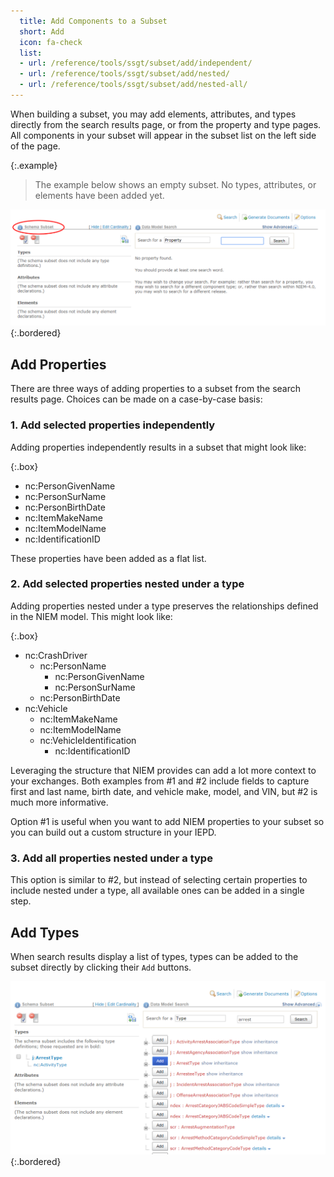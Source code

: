 ```yaml
---
  title: Add Components to a Subset
  short: Add
  icon: fa-check
  list:
  - url: /reference/tools/ssgt/subset/add/independent/
  - url: /reference/tools/ssgt/subset/add/nested/
  - url: /reference/tools/ssgt/subset/add/nested-all/
---
```


When building a subset, you may add elements, attributes, and types directly from the search results page, or from the property and type pages.  All components in your subset will appear in the subset list on the left side of the page.

{:.example}
> The example below shows an empty subset.  No types, attributes, or elements have been added yet.

![Empty Subset](./empty.png)
{:.bordered}

## Add Properties

There are three ways of adding properties to a subset from the search results page.  Choices can be made on a case-by-case basis:

### 1. Add selected properties independently

Adding properties independently results in a subset that might look like:

{:.box}
- nc:PersonGivenName
- nc:PersonSurName
- nc:PersonBirthDate
- nc:ItemMakeName
- nc:ItemModelName
- nc:IdentificationID

These properties have been added as a flat list.

### 2. Add selected properties nested under a type

Adding properties nested under a type preserves the relationships defined in the NIEM model.  This might look like:

{:.box}
- nc:CrashDriver
  - nc:PersonName
    - nc:PersonGivenName
    - nc:PersonSurName
  - nc:PersonBirthDate
- nc:Vehicle
  - nc:ItemMakeName
  - nc:ItemModelName
  - nc:VehicleIdentification
    - nc:IdentificationID

Leveraging the structure that NIEM provides can add a lot more context to your exchanges.  Both examples from #1 and #2 include fields to capture first and last name, birth date, and vehicle make, model, and VIN, but #2 is much more informative.

Option #1 is useful when you want to add NIEM properties to your subset so you can build out a custom structure in your IEPD.

### 3. Add all properties nested under a type

This option is similar to #2, but instead of selecting certain properties to include nested under a type, all available ones can be added in a single step.

## Add Types

When search results display a list of types, types can be added to the subset directly by clicking their `Add` buttons.

![Add Type](type.png)
{:.bordered}